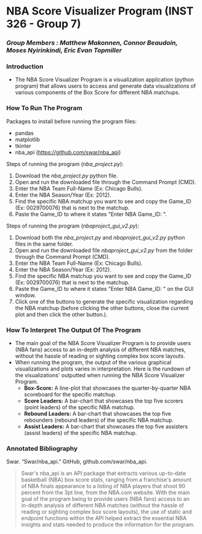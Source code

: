 # NBA Score Visualizer Program (INST 326 - Group 7)
### _Group Members : Matthew Makonnen, Connor Beaudoin, Moses Nyirinkindi, Eric Evan Topmiller_

### Introduction
- The NBA Score Visualizer Program is a visualization application (python program) that allows users to access and generate data visualizations of various components of the Box Score for different NBA matchups. 

### How To Run The Program

Packages to install before running the program files:
- pandas
- matplotlib
- tkinter
- nba_api (https://github.com/swar/nba_api)

Steps of running the program (_nba_project.py_):
1. Download the _nba_project.py_ python file.
2. Open and run the downloaded file through the Command Prompt (CMD). 
3. Enter the NBA Team Full-Name (Ex: Chicago Bulls).
4. Enter the NBA Season/Year (Ex: 2012).
5. Find the specific NBA matchup you want to see and copy the Game_ID (Ex: 0029700076) that is next to the matchup.
6. Paste the Game_ID to where it states "Enter NBA Game_ID: ".

Steps of running the program (_nbaproject_gui_v2.py_):
1. Download both the _nba_project.py_ and _nbaproject_gui_v2.py_ python files in the same folder.
2. Open and run the downloaded file _nbaproject_gui_v2.py_ from the folder through the Command Prompt (CMD).
3. Enter the NBA Team Full-Name (Ex: Chicago Bulls).
4. Enter the NBA Season/Year (Ex: 2012).
5. Find the specific NBA matchup you want to see and copy the Game_ID (Ex: 0029700076) that is next to the matchup.
6. Paste the Game_ID to where it states "Enter NBA Game_ID: " on the GUI window.
7. Click one of the buttons to generate the specific visualization regarding the NBA matchup (before clicking the other buttons, close the current plot and then click the other button.). 

### How To Interpret The Output Of The Program

- The main goal of the NBA Score Visualizer Program is to provide users (NBA fans) access to an in-depth analysis of different NBA matches, without the hassle of reading or sighting complex box score layouts.
- When running the program, the output of the various graphical visualizations and plots varies in interpretation. Here is the rundown of the visualizations' outputted when running the NBA Score Visualizer Program.
  - __Box-Score:__ A line-plot that showcases the quarter-by-quarter NBA scoreboard for the specific matchup.
  - __Score Leaders:__ A bar-chart that showcases the top five scorers (point leaders) of the specific NBA matchup.
  - __Rebound Leaders:__ A bar-chart that showcases the top five rebounders (rebound leaders) of the specific NBA matchup.
  - __Assist Leaders:__ A bar-chart that showcases the top five assisters (assist leaders) of the specific NBA matchup.

### Annotated Bibliography

Swar. “Swar/nba_api.” GitHub, github.com/swar/nba_api. 
  
> Swar's nba_api is an API package that extracts various up-to-date basketball (NBA) box score stats, ranging from a franchise's amount of NBA finals appearance to a listing of NBA players that shoot 90 percent from the 3pt line, from the NBA.com website. With the main goal of the program being to provide users (NBA fans) access to an in-depth analysis of different NBA matches (without the hassle of reading or sighting complex box score layouts), the use of static and endpoint functions within the API helped extract the essential NBA insights and stats needed to produce the information for the program.
